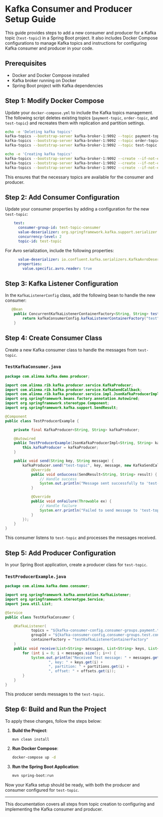 # Kafka Consumer and Producer Setup Guide

This guide provides steps to add a new consumer and producer for a Kafka topic (`test-topic`) in a Spring Boot project. It also includes Docker Compose configurations to manage Kafka topics and instructions for configuring Kafka consumer and producer in your code.

## Prerequisites

- Docker and Docker Compose installed
- Kafka broker running on Docker
- Spring Boot project with Kafka dependencies

## Step 1: Modify Docker Compose

Update your `docker-compose.yml` to include the Kafka topics management. The following script deletes existing topics (`payment-topic`, `order-topic`, and `test-topic`) and recreates them with replication and partition settings.

```bash
echo -e 'Deleting kafka topics'
kafka-topics --bootstrap-server kafka-broker-1:9092 --topic payment-topic --delete --if-exists
kafka-topics --bootstrap-server kafka-broker-1:9092 --topic order-topic --delete --if-exists
kafka-topics --bootstrap-server kafka-broker-1:9092 --topic test-topic --delete --if-exists

echo -e 'Creating kafka topics'
kafka-topics --bootstrap-server kafka-broker-1:9092 --create --if-not-exists --topic payment-topic --replication-factor 3 --partitions 3
kafka-topics --bootstrap-server kafka-broker-1:9092 --create --if-not-exists --topic order-topic --replication-factor 3 --partitions 3
kafka-topics --bootstrap-server kafka-broker-1:9092 --create --if-not-exists --topic test-topic --replication-factor 3 --partitions 3
```

This ensures that the necessary topics are available for the consumer and producer.

## Step 2: Add Consumer Configuration

Update your consumer properties by adding a configuration for the new `test-topic`:

```yaml
    test:
      consumer-group-id: test-topic-consumer
      value-deserializer: org.springframework.kafka.support.serializer.JsonDeserializer
      concurrency-level: 2
      topic-id: test-topic
```

For Avro serialization, include the following properties:

```yaml
      value-deserializer: io.confluent.kafka.serializers.KafkaAvroDeserializer
      properties:
        value.specific.avro.reader: true
```

## Step 3: Kafka Listener Configuration

In the `KafkaListenerConfig` class, add the following bean to handle the new consumer:

```java
   @Bean
    public ConcurrentKafkaListenerContainerFactory<String, String> testKafkaListenerContainerFactory() {
        return kafkaConsumerConfig.kafkaListenerContainerFactory("test", String.class, String.class);
    }
```

## Step 4: Create Consumer Class

Create a new Kafka consumer class to handle the messages from `test-topic`.

### `TestKafkaConsumer.java`

```java
package com.alinma.kafka.demo.producer;

import com.alinma.rib.kafka.producer.service.KafkaProducer;
import com.alinma.rib.kafka.producer.service.KafkaSendCallback;
import com.alinma.rib.kafka.producer.service.impl.JsonKafkaProducerImpl;
import org.springframework.beans.factory.annotation.Autowired;
import org.springframework.stereotype.Component;
import org.springframework.kafka.support.SendResult;

@Component
public class TestProducerExample {

    private final KafkaProducer<String, String> kafkaProducer;

    @Autowired
    public TestProducerExample(JsonKafkaProducerImpl<String, String> kafkaProducer) {
        this.kafkaProducer = kafkaProducer;
    }

    public void send(String key, String message) {
        kafkaProducer.send("test-topic", key, message, new KafkaSendCallback<String, String>() {
            @Override
            public void onSuccess(SendResult<String, String> result) {
                // Handle success
                System.out.println("Message sent successfully to 'test-topic' with key: " + key);
            }

            @Override
            public void onFailure(Throwable ex) {
                // Handle failure
                System.err.println("Failed to send message to 'test-topic' with key: " + key + ", exception: " + ex.getMessage());
            }
        });
    }
}

```

This consumer listens to `test-topic` and processes the messages received.

## Step 5: Add Producer Configuration

In your Spring Boot application, create a producer class for `test-topic`.

### `TestProducerExample.java`

```java
package com.alinma.kafka.demo.consumer;

import org.springframework.kafka.annotation.KafkaListener;
import org.springframework.stereotype.Service;
import java.util.List;

@Service
public class TestKafkaConsumer {

    @KafkaListener(
            topics = "${kafka-consumer-config.consumer-groups.payment.topic-id}",
            groupId = "${kafka-consumer-config.consumer-groups.test.consumer-group-id}",
            containerFactory = "testKafkaListenerContainerFactory"
    )
    public void receive(List<String> messages, List<String> keys, List<Integer> partitions, List<Long> offsets) {
        for (int i = 0; i < messages.size(); i++) {
            System.out.println("Received Test message: " + messages.get(i) +
                    ", key: " + keys.get(i) +
                    ", partition: " + partitions.get(i) +
                    ", offset: " + offsets.get(i));
        }
    }
}
```

This producer sends messages to the `test-topic`.

## Step 6: Build and Run the Project

To apply these changes, follow the steps below:

1. **Build the Project**:
   ```bash
   mvn clean install
   ```

2. **Run Docker Compose**:
   ```bash
   docker-compose up -d
   ```

3. **Run the Spring Boot Application**:
   ```bash
   mvn spring-boot:run
   ```

Now your Kafka setup should be ready, with both the producer and consumer configured for `test-topic`.

---

This documentation covers all steps from topic creation to configuring and implementing the Kafka consumer and producer.
